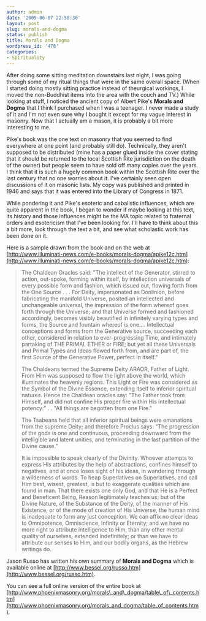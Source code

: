 ```yaml
---
author: admin
date: '2005-06-07 22:58:36'
layout: post
slug: morals-and-dogma
status: publish
title: Morals and Dogma
wordpress_id: '478'
categories:
- Spirituality
---
```


After doing some sitting meditation downstairs last night, I was going
through some of my ritual things that were in the same overall space.
(When I started doing mostly sitting practice instead of theurgical
workings, I moved the non-Buddhist items into the area with the couch
and TV.) While looking at stuff, I noticed the ancient copy of Albert
Pike's **Morals and Dogma** that I think I purchased when I was a
teenager. I never made a study of it and I'm not even sure why I bought
it except for my vague interest in masonry. Now that I actually am a
mason, it is probably a bit more interesting to me.

Pike's book was the one text on masonry that you seemed to find
everywhere at one point (and probably still do). Technically, they
aren't supposed to be distributed (mine has a paper glued inside the
cover stating that it should be returned to the local Scottish Rite
jurisdiction on the death of the owner) but people seem to have sold off
many copies over the years. I think that it is such a hugely common book
within the Scottish Rite over the last century that no one worries about
it. I've certainly seen open discussions of it on masonic lists. My copy
was published and printed in 1946 and says that it was entered into the
Library of Congress in 1871.

While pondering it and Pike's esoteric and cabalistic influences, which
are quite apparent in the book, I began to wonder if maybe looking at
this text, its history and those influences might be the MA topic
related to fraternal orders and esotericism that I've been looking for.
I'll have to think about this a bit more, look through the text a bit,
and see what scholastic work has been done on it.

Here is a sample drawn from the book and on the web at
[http://www.illuminati-news.com/e-books/morals-dogma/apike12c.htm](http://www.illuminati-news.com/e-books/morals-dogma/apike12c.htm):

> The Chaldean Oracles said: "The intellect of the Generator, stirred to
> action, out-spoke, forming within itself, by intellection universals
> of every possible form and fashion, which issued out, flowing forth
> from the One Source . . . For Deity, impersonated as Donlinion, before
> fabricating the manifold Universe, posited an intellected and
> unchangeable universal, the impression of the form whereof goes forth
> through the Universe; and that Universe formed and fashioned
> accordingly, becomes visibly beautified in infinitely varying types
> and forms, the Source and fountain whereof is one.... Intellectual
> conceptions and forms from the Generative source, succeeding each
> other, considered in relation to ever-progressing Time, and intimately
> partaking of THE PRIMAL ETHER or FIRE; but yet all these Universals
> and Primal Types and Ideas flowed forth from, and are part of, the
> first Source of the Generative Power, perfect in itself."
>
> The Chaldeans termed the Supreme Deity ARAOR, Father of Light. From
> Him was supposed to flow the light above the world, which illuminates
> the heavenly regions. This Light or Fire was considered as the Symbol
> of the Divine Essence, extending itself to inferior spiritual natures.
> Hence the Chaldean oracles say: "The Father took from Himself, and did
> not confine His proper fire within His intellectual potency:" . . "All
> things are begotten from one Fire."
>
> The Tsabeans held that all inferior spiritual beings were emanations
> from the supreme Deity; and therefore Proclus says: "The progression
> of the gods is one and continuous, proceeding downward from the
> intelligible and latent unities, and terminating in the last partition
> of the Divine cause."
>
> It is impossible to speak clearly of the Divinity. Whoever attempts to
> express His attributes by the help of abstractions, confines himself
> to negatives, and at once loses sight of his ideas, in wandering
> through a wilderness of words. To heap Superlatives on Superlatives,
> and call Him best, wisest, greatest, is but to exaggerate qualities
> which are found in man. That there exists one only God, and that He is
> a Perfect and Beneficent Being, Reason legitimately teaches us; but of
> the Divine Nature, of the Substance of the Deity, of the manner of His
> Existence, or of the mode of creation of His Universe, the human mind
> is inadequate to form any just conception. We can affix no clear ideas
> to Omnipotence, Omniscience, Infinity or Eternity; and we have no more
> right to attribute intelligence to Him, than any other mental quality
> of ourselves, extended indefinitely; or than we have to attribute our
> senses to Him, and our bodily organs, as the Hebrew writings do.

Jason Russo has written his own summary of **Morals and Dogma** which is
available online at
[http://www.bessel.org/russo.htm](http://www.bessel.org/russo.htm).

You can see a full online version of the entire book at
[http://www.phoenixmasonry.org/morals\_and\_dogma/table\_of\_contents.htm](http://www.phoenixmasonry.org/morals_and_dogma/table_of_contents.htm).
